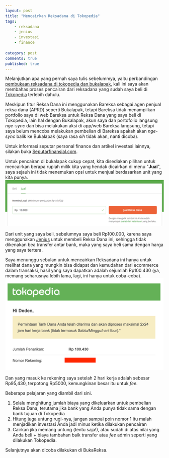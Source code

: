 ```yaml
---
layout: post
title: "Mencairkan Reksadana di Tokopedia"
tags: 
    - reksadana
    - jenius
    - investasi
    - finance

category: post
comments: true
published: true
---
```


Melanjutkan apa yang pernah saya tulis sebelummya, yaitu perbandingan [pembukaan reksadana di tokopedia dan bukalapak](https://notes.dedenf.com/2018/07/perbandingan-reksadana-tokopedia-bukalapak), kali ini saya akan membahas proses pencairan dari reksadana yang sudah saya beli di [Tokopedia](https://www.tokopedia.com/reksa-dana) terlebih dahulu.

Meskipun fitur Reksa Dana ini menggunakan Bareksa sebagai agen penjual reksa dana (APRD) seperti Bukalapak, tetapi Bareksa tidak menampilkan portfolio saya di web Bareksa untuk Reksa Dana yang saya beli di Tokopedia, lain hal dengan Bukalapak, akun saya dan portofolio langsung *nge-sync* dan bisa melakukan aksi di app/web Bareksa langsung, tetapi saya belum mencoba melakukan pembelian di Bareksa apakah akan *nge-sync* balik ke Bukalapak (saya rasa *sih* tidak akan, nanti dicoba).

Untuk informasi seputar personal finance dan artikel investasi lainnya, silakan buka [Seputarfinansial.com](https://seputarfinansial.com).

<!--more-->

Untuk pencairan di bukalapak cukup cepat, kita disediakan pilihan untuk mencairkan berapa rupiah milik kita yang hendak dicairkan di menu "**Jual**", saya sejauh ini tidak menemukan opsi untuk menjual berdasarkan unit yang kita punya.
![jual reksadana](/images/posts/tokopedia-reksadana-jual.png)

Dari unit yang saya beli, sebelumnya saya beli Rp100.000, karena saya menggunakan [Jenius](https://www.jenius.com) untuk membeli Reksa Dana ini, sehingga tidak dikenakan bea transfer antar bank, maka yang saya beli sama dengan harga yang saya tertera. 

Saya menunggu sebulan untuk mencairkan Reksadana ini hanya untuk melihat dana yang mungkin bisa didapat dan kemudahan dari ecommerce dalam transaksi, hasil yang saya dapatkan adalah sejumlah Rp100.430 (ya, memang seharusnya lebih lama, lagi, ini hanya untuk coba-coba).
![jual cairkan](/images/posts/tokopedia-reksadana-cairkan.png)

Dan yang masuk ke rekening saya setelah 2 hari kerja adalah sebesar Rp95,430, terpotong Rp5000, kemungkinan besar itu untuk *fee*.

Beberapa pelajaran yang diambil dari sini.
1. Selalu menghitung jumlah biaya yang dikeluarkan untuk pembelian Reksa Dana, terutama jika bank yang Anda punya tidak sama dengan bank tujuan di Tokopedia
2. Hitung juga untung rugi-nya, jangan sampai poin nomor 1 itu malah menjadikan investasi Anda jadi minus ketika dilakukan pencairan
3. Cairkan jika memang untung (tentu saja!), atau sudah di atas nilai yang Anda beli + biaya tambahan baik transfer atau *fee* admin seperti yang dilakukan Tokopedia.

Selanjutnya akan dicoba dilakukan di BukaReksa.

